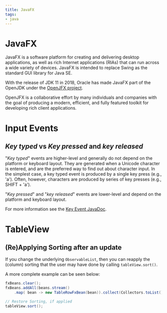 ```yaml
---
title: JavaFX
tags:
- java
---
```


# JavaFX

JavaFX is a software platform for creating and delivering desktop applications, as well as rich Internet applications (RIAs) that can run across a wide variety of devices. JavaFX is intended to replace Swing as the standard GUI library for Java SE.

With the release of JDK 11 in 2018, Oracle has made JavaFX part of the OpenJDK under the [OpenJFX project](https://openjfx.io/).

OpenJFX is a collaborative effort by many individuals and companies with the goal of producing a modern, efficient, and fully featured toolkit for developing rich client applications.

# Input Events

## *Key typed* vs *Key pressed* and *key released*

"*Key typed*" events are higher-level and generally do not depend on the platform or keyboard layout. They are generated when a Unicode character is entered, and are the preferred way to find out about character input. In the simplest case, a key typed event is produced by a single key press (e.g., 'a'). Often, however, characters are produced by series of key presses (e.g., SHIFT + 'a').

"*Key pressed*" and "*key released*" events are lower-level and depend on the platform and keyboard layout.

For more information see the [Key Event JavaDoc](https://docs.oracle.com/javase/8/javafx/api/javafx/scene/input/KeyEvent.html).


# TableView

## (Re)Applying Sorting after an update

If you change the underlying ```ObservableList```, then you can reapply the (column) sorting that the user may have done by calling ```tableView.sort()```.

A more complete example can be seen below:

```java
fxBeans.clear();
fxBeans.addAll(beans.stream()
    .map( bean -> new TableRowFxBean(bean)).collect(Collectors.toList()));

// Restore Sorting, if applied
tableView.sort();
```

